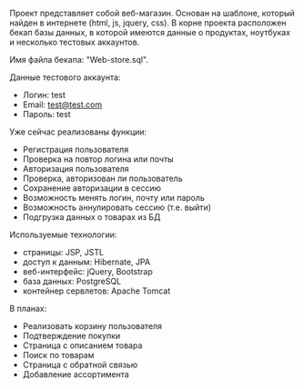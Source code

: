 Проект представляет собой веб-магазин. Основан на шаблоне, который найден в интернете (html, js, jquery, css). В корне проекта расположен бекап базы данных, в которой имеются данные о продуктах, ноутбуках и несколько тестовых аккаунтов.

Имя файла бекапа: "Web-store.sql".

Данные тестового аккаунта:
- Логин: test
- Email: test@test.com
- Пароль: test

Уже сейчас реализованы функции:
- Регистрация пользователя
- Проверка на повтор логина или почты
- Авторизация пользователя
- Проверка, авторизован ли пользователь
- Сохранение авторизации в сессию
- Возможность менять логин, почту или пароль
- Возможность аннулировать сессию (т.е. выйти)
- Подгрузка данных о товарах из БД

Используемые технологии:
- страницы: JSP, JSTL
- доступ к данным: Hibernate, JPA
- веб-интерфейс: jQuery, Bootstrap
- база данных: PostgreSQL
- контейнер сервлетов: Apache Tomcat

В планах:
- Реализовать корзину пользователя
- Подтверждение покупки
- Страница с описанием товара
- Поиск по товарам
- Страница с обратной связью
- Добавление ассортимента

